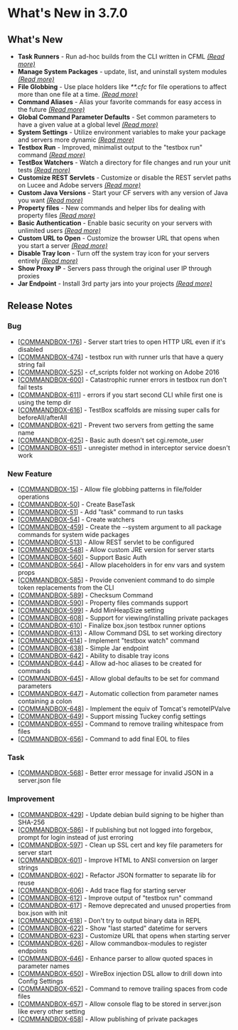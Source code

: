 # What's New in 3.7.0

## What's New

* **Task Runners** - Run ad-hoc builds from the CLI written in CFML [_\(Read more\)_](https://commandbox.ortusbooks.com/content/task-runners.html)
* **Manage System Packages** - update, list, and uninstall system modules [_\(Read more\)_](https://commandbox.ortusbooks.com/content/packages/installing_packages/system-modules.html)
* **File Globbing** - Use place holders like _\*\*.cfc_ for file operations to affect more than one file at a time. [_\(Read more\)_](https://commandbox.ortusbooks.com/content/usage/parameters/globbing-patterns.html)
* **Command Aliases** - Alias your favorite commands for easy access in the future [_\(Read more\)_](https://commandbox.ortusbooks.com/content/usage/execution/ad-hoc-command-aliases.html)
* **Global Command Parameter Defaults** - Set common parameters to have a given value at a global level [_\(Read more\)_](https://commandbox.ortusbooks.com/content/usage/execution/default-command-parameters.html)
* **System Settings** - Utilize environment variables to make your package and servers more dynamic [_\(Read more\)_](https://commandbox.ortusbooks.com/content/usage/execution/system-settings.html)
* **Testbox Run** - Improved, minimalist output to the "testbox run" command [_\(Read more\)_](https://commandbox.ortusbooks.com/content/testbox-integration/test-runner.html)
* **TestBox Watchers** - Watch a directory for file changes and run your unit tests [_\(Read more\)_](https://commandbox.ortusbooks.com/content/testbox-integration/test-watcher.html)
* **Customize REST Servlets** - Customize or disable the REST servlet paths on Lucee and Adobe servers [_\(Read more\)_](https://commandbox.ortusbooks.com/content/embedded_server/rest-servlet.html)
* **Custom Java Versions** - Start your CF servers with any version of Java you want [_\(Read more\)_](https://commandbox.ortusbooks.com/content/embedded_server/custom-java-version.html)
* **Property files** - New commands and helper libs for dealing with property files [_\(Read more\)_](https://commandbox.ortusbooks.com/content/task-runners/property-files.html)
* **Basic Authentication** - Enable basic security on your servers with unlimited users [_\(Read more\)_](https://commandbox.ortusbooks.com/content/embedded_server/basic-authentication.html)
* **Custom URL to Open** - Customize the browser URL that opens when you start a server [_\(Read more\)_](https://commandbox.ortusbooks.com/content/embedded_server/server_port_and_host.html#customize-url-that-opens-for-server)
* **Disable Tray Icon** - Turn off the system tray icon for your servers entirely [_\(Read more\)_](https://commandbox.ortusbooks.com/content/embedded_server/embedded_server.html#disable-the-tray-icon)
* **Show Proxy IP** - Servers pass through the original user IP through proxies
* **Jar Endpoint** - Install 3rd party jars into your projects [_\(Read more\)_](https://commandbox.ortusbooks.com/content/packages/endpoints/jar-via-http.html)

## Release Notes

### Bug

* \[[COMMANDBOX-176](https://ortussolutions.atlassian.net/browse/COMMANDBOX-176)\] - Server start tries to open HTTP URL even if it's disabled
* \[[COMMANDBOX-474](https://ortussolutions.atlassian.net/browse/COMMANDBOX-474)\] - testbox run with runner urls that have a query string fail
* \[[COMMANDBOX-525](https://ortussolutions.atlassian.net/browse/COMMANDBOX-525)\] - cf\_scripts folder not working on Adobe 2016
* \[[COMMANDBOX-600](https://ortussolutions.atlassian.net/browse/COMMANDBOX-600)\] - Catastrophic runner errors in testbox run don't fail tests
* \[[COMMANDBOX-611](https://ortussolutions.atlassian.net/browse/COMMANDBOX-611)\] - errors if you start second CLI while first one is using the temp dir
* \[[COMMANDBOX-616](https://ortussolutions.atlassian.net/browse/COMMANDBOX-616)\] - TestBox scaffolds are missing super calls for beforeAll/afterAll
* \[[COMMANDBOX-621](https://ortussolutions.atlassian.net/browse/COMMANDBOX-621)\] - Prevent two servers from getting the same name
* \[[COMMANDBOX-625](https://ortussolutions.atlassian.net/browse/COMMANDBOX-625)\] - Basic auth doesn't set cgi.remote\_user
* \[[COMMANDBOX-651](https://ortussolutions.atlassian.net/browse/COMMANDBOX-651)\] - unregister method in interceptor service doesn't work

### New Feature

* \[[COMMANDBOX-15](https://ortussolutions.atlassian.net/browse/COMMANDBOX-15)\] - Allow file globbing patterns in file/folder operations
* \[[COMMANDBOX-50](https://ortussolutions.atlassian.net/browse/COMMANDBOX-50)\] - Create BaseTask
* \[[COMMANDBOX-51](https://ortussolutions.atlassian.net/browse/COMMANDBOX-51)\] - Add "task" command to run tasks
* \[[COMMANDBOX-54](https://ortussolutions.atlassian.net/browse/COMMANDBOX-54)\] - Create watchers
* \[[COMMANDBOX-459](https://ortussolutions.atlassian.net/browse/COMMANDBOX-459)\] - Create the --system argument to all package commands for system wide packages
* \[[COMMANDBOX-513](https://ortussolutions.atlassian.net/browse/COMMANDBOX-513)\] - Allow REST servlet to be configured
* \[[COMMANDBOX-548](https://ortussolutions.atlassian.net/browse/COMMANDBOX-548)\] - Allow custom JRE version for server starts
* \[[COMMANDBOX-560](https://ortussolutions.atlassian.net/browse/COMMANDBOX-560)\] - Support Basic Auth
* \[[COMMANDBOX-564](https://ortussolutions.atlassian.net/browse/COMMANDBOX-564)\] - Allow placeholders in for env vars and system props
* \[[COMMANDBOX-585](https://ortussolutions.atlassian.net/browse/COMMANDBOX-585)\] - Provide convenient command to do simple token replacements from the CLI
* \[[COMMANDBOX-589](https://ortussolutions.atlassian.net/browse/COMMANDBOX-589)\] - Checksum Command
* \[[COMMANDBOX-590](https://ortussolutions.atlassian.net/browse/COMMANDBOX-590)\] - Property files commands support
* \[[COMMANDBOX-599](https://ortussolutions.atlassian.net/browse/COMMANDBOX-599)\] - Add MinHeapSize setting
* \[[COMMANDBOX-608](https://ortussolutions.atlassian.net/browse/COMMANDBOX-608)\] - Support for viewing/installing private packages
* \[[COMMANDBOX-610](https://ortussolutions.atlassian.net/browse/COMMANDBOX-610)\] - Finalize box.json testbox runner options
* \[[COMMANDBOX-613](https://ortussolutions.atlassian.net/browse/COMMANDBOX-613)\] - Allow Command DSL to set working directory
* \[[COMMANDBOX-614](https://ortussolutions.atlassian.net/browse/COMMANDBOX-614)\] - Implement "testbox watch" command
* \[[COMMANDBOX-638](https://ortussolutions.atlassian.net/browse/COMMANDBOX-638)\] - Simple Jar endpoint
* \[[COMMANDBOX-642](https://ortussolutions.atlassian.net/browse/COMMANDBOX-642)\] - Ability to disable tray icons
* \[[COMMANDBOX-644](https://ortussolutions.atlassian.net/browse/COMMANDBOX-644)\] - Allow ad-hoc aliases to be created for commands
* \[[COMMANDBOX-645](https://ortussolutions.atlassian.net/browse/COMMANDBOX-645)\] - Allow global defaults to be set for command parameters
* \[[COMMANDBOX-647](https://ortussolutions.atlassian.net/browse/COMMANDBOX-647)\] - Automatic collection from parameter names containing a colon
* \[[COMMANDBOX-648](https://ortussolutions.atlassian.net/browse/COMMANDBOX-648)\] - Implement the equiv of Tomcat's remoteIPValve
* \[[COMMANDBOX-649](https://ortussolutions.atlassian.net/browse/COMMANDBOX-649)\] - Support missing Tuckey config settings
* \[[COMMANDBOX-655](https://ortussolutions.atlassian.net/browse/COMMANDBOX-655)\] - Command to remove trailing whitespace from files
* \[[COMMANDBOX-656](https://ortussolutions.atlassian.net/browse/COMMANDBOX-656)\] - Command to add final EOL to files

### Task

* \[[COMMANDBOX-568](https://ortussolutions.atlassian.net/browse/COMMANDBOX-568)\] - Better error message for invalid JSON in a server.json file

### Improvement

* \[[COMMANDBOX-429](https://ortussolutions.atlassian.net/browse/COMMANDBOX-429)\] - Update debian build signing to be higher than SHA-256
* \[[COMMANDBOX-586](https://ortussolutions.atlassian.net/browse/COMMANDBOX-586)\] - If publishing but not logged into forgebox, prompt for login instead of just erroring
* \[[COMMANDBOX-597](https://ortussolutions.atlassian.net/browse/COMMANDBOX-597)\] - Clean up SSL cert and key file parameters for server start
* \[[COMMANDBOX-601](https://ortussolutions.atlassian.net/browse/COMMANDBOX-601)\] - Improve HTML to ANSI conversion on larger strings
* \[[COMMANDBOX-602](https://ortussolutions.atlassian.net/browse/COMMANDBOX-602)\] - Refactor JSON formatter to separate lib for reuse
* \[[COMMANDBOX-606](https://ortussolutions.atlassian.net/browse/COMMANDBOX-606)\] - Add trace flag for starting server
* \[[COMMANDBOX-612](https://ortussolutions.atlassian.net/browse/COMMANDBOX-612)\] - Improve output of "testbox run" command
* \[[COMMANDBOX-617](https://ortussolutions.atlassian.net/browse/COMMANDBOX-617)\] - Remove deprecated and unused properties from box.json with init
* \[[COMMANDBOX-618](https://ortussolutions.atlassian.net/browse/COMMANDBOX-618)\] - Don't try to output binary data in REPL
* \[[COMMANDBOX-622](https://ortussolutions.atlassian.net/browse/COMMANDBOX-622)\] - Show "last started" datetime for servers
* \[[COMMANDBOX-623](https://ortussolutions.atlassian.net/browse/COMMANDBOX-623)\] - Customize URL that opens when starting server
* \[[COMMANDBOX-626](https://ortussolutions.atlassian.net/browse/COMMANDBOX-626)\] - Allow commandbox-modules to register endpoints
* \[[COMMANDBOX-646](https://ortussolutions.atlassian.net/browse/COMMANDBOX-646)\] - Enhance parser to allow quoted spaces in parameter names
* \[[COMMANDBOX-650](https://ortussolutions.atlassian.net/browse/COMMANDBOX-650)\] - WireBox injection DSL allow to drill down into Config Settings
* \[[COMMANDBOX-652](https://ortussolutions.atlassian.net/browse/COMMANDBOX-652)\] - Command to remove trailing spaces from code files
* \[[COMMANDBOX-657](https://ortussolutions.atlassian.net/browse/COMMANDBOX-657)\] - Allow console flag to be stored in server.json like every other setting
* \[[COMMANDBOX-658](https://ortussolutions.atlassian.net/browse/COMMANDBOX-658)\] - Allow publishing of private packages

